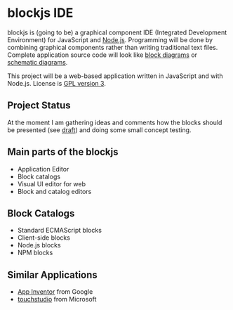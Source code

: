 
blockjs IDE
================================

blockjs is (going to be) a graphical component IDE (Integrated Development 
Environment) for JavaScript and [Node.js](http://www.nodejs.org). Programming 
will be done by combining graphical components rather than writing traditional 
text files. Complete application source code will look like [block 
diagrams](http://en.wikipedia.org/wiki/Block_diagram) or [schematic 
diagrams](http://en.wikipedia.org/wiki/Schematics).

This project will be a web-based application written in JavaScript and with 
Node.js. License is [GPL version 3](https://github.com/jheusala/blockjs/blob/master/COPYING).

Project Status
-------------

At the moment I am gathering ideas and comments how the blocks should be 
presented (see 
[draft](https://github.com/jheusala/blockjs/tree/master/doc/draft)) 
and doing some small concept testing.

Main parts of the blockjs
-------------------------
* Application Editor
* Block catalogs
* Visual UI editor for web
* Block and catalog editors

Block Catalogs
--------------
* Standard ECMAScript blocks
* Client-side blocks
* Node.js blocks
* NPM blocks

Similar Applications
--------------------
* [App Inventor](http://appinventor.googlelabs.com/about/) from Google
* [touchstudio](http://research.microsoft.com/en-us/projects/touchstudio/) from Microsoft
